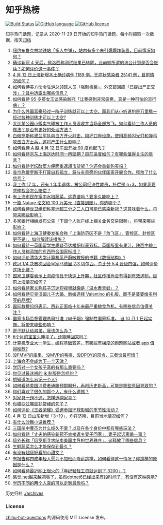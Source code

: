 # 知乎热榜
[![Build Status](https://github.com/ToWeLong/zhihu-hot-questions/workflows/CI/badge.svg)](https://github.com/ToWeLong/zhihu-hot-questions/actions)
[![GitHub language](https://img.shields.io/badge/language-golang-orange.svg)](https://golang.org/)
[![GitHub license](https://img.shields.io/github/license/ToWeLong/zhihu-hot-questions)](https://github.com/ToWeLong/zhihu-hot-questions/blob/main/LICENSE)

知乎热门话题，记录从 2020-11-29 日开始的知乎热门话题。每小时抓取一次数据，按天[归档](./archives)

<!-- BEGIN -->

1. [纽约布鲁克林地铁站「多人中弹」，站内有多个未引爆爆炸装置，目前情况如何？](https://www.zhihu.com/question/527561993)
1. [确诊新冠 4 天后，佩洛西称测试结果已转阴，此前她所谓的访台计划是否会继续？如何评价这一事件？](https://www.zhihu.com/question/527449969)
1. [4 月 12 日上海新增本土确诊病例 1189 例、无症状感染者 25141 例，目前情况如何？](https://www.zhihu.com/question/527624299)
1. [如何看待美方命令驻沪总领馆人员「强制撤离」，外交部回应「已提出严正交涉」？其中透露出哪些信息？](https://www.zhihu.com/question/527498647)
1. [如何看待 95 岁英女王谈感染新冠「让我感到非常疲惫，真是一种可怕的流行病」？](https://www.zhihu.com/question/527314657)
1. [为什么外国富豪经过一阵子训练就可以上太空，而我们从小听说的是万里挑一经过各种训练才可以上太空?](https://www.zhihu.com/question/527114023)
1. [大连某公园小贩卖气球被工作人员没收并当场全部放飞，如何看待工作人员的做法？是否有更好的处理方法？](https://www.zhihu.com/question/527301206)
1. [白俄罗斯称波兰军队向白方开火射击，损坏口岸设施，使用高频闪光灯和弹弓攻击白方士兵，这将产生什么影响？](https://www.zhihu.com/question/527439757)
1. [如何看待 A 股 4 月 12 日午盘开始 90 度角起飞？](https://www.zhihu.com/question/527479955)
1. [如何看待京东上海送达时间一再延期？目前进度如何？有哪些值得关注的信息？](https://www.zhihu.com/question/527466928)
1. [如何看待老坛酸菜方便面重返超市货架？你还会重新购买吗？](https://www.zhihu.com/question/527515767)
1. [普京称俄罗斯不打算自我孤立，将与有意愿的伙伴国家开展合作，释放了什么信号？](https://www.zhihu.com/question/527519623)
1. [我工作 17 年，还有 1 年半退休，被公司经济性裁员，补偿是 n+3，如果我要求仲裁会怎么赔偿？](https://www.zhihu.com/question/511779495)
1. [有上海市民在家中水培蔬菜，这靠谱吗？要多久能吃上？](https://www.zhihu.com/question/526887934)
1. [一篇 Nature 论文和 100 万美元（直接到账），你选哪个？](https://www.zhihu.com/question/452216513)
1. [如何看待世卫组织称非洲超三分之二人口可能已感染新冠？这意味着什么，将带来哪些影响？](https://www.zhihu.com/question/526667520)
1. [多家银行相继发布公告「下调个人账户线上相关业务交易限额」，将带来哪些影响？](https://www.zhihu.com/question/527510041)
1. [如何看待上海卫健委发布会称「上海防范区不是『放飞区』，管控区、封控区更不是」，如何解读该措施？](https://www.zhihu.com/question/527484247)
1. [如何看待一英国留学生质疑芬达橙配料表双标，英国版里有果汁，陕西中粮工作人员称添加的东西符合国家标准？](https://www.zhihu.com/question/527348464)
1. [如何评价清华大学计算机系严蔚敏教授的书籍《数据结构》?](https://www.zhihu.com/question/266314173)
1. [欧冠 1/4 决赛次回合皇家马德里 2:3 切尔西，总比分 5:4 晋级四强，如何评价这场比赛？](https://www.zhihu.com/question/527617412)
1. [国家卫健委表示上海疫情处于快速上升期，社区传播尚没有得到有效遏制，目前上海情况如何？](https://www.zhihu.com/question/527496021)
1. [如何看待家长称孩子沉迷短视频就像是「温水煮青蛙」？](https://www.zhihu.com/question/527433463)
1. [如何看待贝克汉姆儿子大婚，新娘选择 Valentino 的礼服，而不是婆婆维多利亚的品牌?](https://www.zhihu.com/question/527442843)
1. [国际救援组织表示，西非正面临十年来最严重粮食危机，有哪些信息值得关注？](https://www.zhihu.com/question/527292414)
1. [国家市场监督管理总局批准《电子烟》强制性国家标准， 自 10 月 1 日起实施，将带来哪些影响？](https://www.zhihu.com/question/527532672)
1. [房子默认给弟弟，我该怎么办？](https://www.zhihu.com/question/382773413)
1. [6个月的宝宝头睡平了，还能睡回来吗？](https://www.zhihu.com/question/522599151)
1. [计算机专业大一学生，编程基础较差，有哪些有梯度的刷题网站或者 app 值得推荐?](https://www.zhihu.com/question/379919726)
1. [没FMVP的库里、没MVP的韦德、没DPOY的邓肯，三者谁最可惜？](https://www.zhihu.com/question/376768585)
1. [上海会不会成为下一个天津？](https://www.zhihu.com/question/517929844)
1. [学历对一个女孩子真的有那么重要吗？](https://www.zhihu.com/question/527619475)
1. [你见过最迷惑的 jk 制服是怎样的？](https://www.zhihu.com/question/405582662)
1. [想知道怎么忘记一个人?](https://www.zhihu.com/question/523274666)
1. [如何看待美国消费者通胀预期飙升，再创历史新高，可能是哪些原因导致的？](https://www.zhihu.com/question/527424861)
1. [你们喜欢了很久的那个人，有什么遗憾？](https://www.zhihu.com/question/526486634)
1. [对家具一窍不通，怎样选购家具？](https://www.zhihu.com/question/422641409)
1. [你摘抄过哪些非常棒的句子？](https://www.zhihu.com/question/515691621)
1. [如何评价《王者荣耀》受邀参加环球影城的季节性活动？](https://www.zhihu.com/question/526700752)
1. [4 月 12 日山东新增「3+19」，均在济南，目前当地情况如何？](https://www.zhihu.com/question/527624156)
1. [有什么沙雕小说推荐？](https://www.zhihu.com/question/376870687)
1. [三国杀中曹丕为什么经久不衰？以及在各个身份中都有哪些玩法？](https://www.zhihu.com/question/521832186)
1. [如何看待「丈夫怕感染新冠不肯接返乡妻子回家」，妻子起诉离婚一事？](https://www.zhihu.com/question/527430486)
1. [俄外长称「俄罗斯寻求结束美国主导的世界秩序」，这释放了哪些信息？](https://www.zhihu.com/question/527455034)
1. [生鲜蔬菜怎么才能保存到最久？](https://www.zhihu.com/question/346306026)
1. [有没有超级好看的小甜文？](https://www.zhihu.com/question/506973436)
1. [有报告称四成年轻人愿为不加班而降薪跳槽，如何看待这一情况？你跳槽的原因是什么？](https://www.zhihu.com/question/525026215)
1. [如何看待最近网上很火的「年纪轻轻工资就达到了 3200」？](https://www.zhihu.com/question/520535266)
1. [感觉.net越来越凋零了，虽然dotnet6已经出来有段时间了，有没有这种感觉?](https://www.zhihu.com/question/526980501)
1. [学历不同的两个人真的可以走到最后吗？](https://www.zhihu.com/question/527427364)

<!-- END -->

历史归档 [./archives](./archives)


### License
[zhihu-hot-questions](https://github.com/towelong/zhihu-hot-questions) 的源码使用 MIT License 发布。